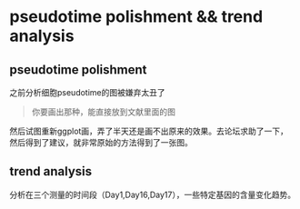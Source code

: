 # pseudotime polishment && trend analysis
## pseudotime polishment
之前分析细胞pseudotime的图被嫌弃太丑了
> 你要画出那种，能直接放到文献里面的图

然后试图重新ggplot画，弄了半天还是画不出原来的效果。去论坛求助了一下，然后得到了建议，就非常原始的方法得到了一张图。
## trend analysis
分析在三个测量的时间段（Day1,Day16,Day17），一些特定基因的含量变化趋势。
